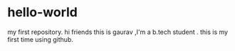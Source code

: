 # hello-world
my first repository.
hi friends
this is gaurav ,I'm a b.tech student .
this is my first time using github.

